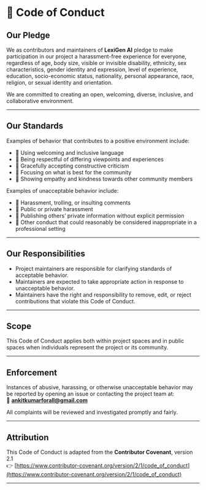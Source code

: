# 📜 Code of Conduct

## Our Pledge
We as contributors and maintainers of **LexiGen AI** pledge to make participation in our project a harassment-free experience for everyone, regardless of age, body size, visible or invisible disability, ethnicity, sex characteristics, gender identity and expression, level of experience, education, socio-economic status, nationality, personal appearance, race, religion, or sexual identity and orientation.

We are committed to creating an open, welcoming, diverse, inclusive, and collaborative environment.

---

## Our Standards
Examples of behavior that contributes to a positive environment include:
- 💬 Using welcoming and inclusive language  
- 🤝 Being respectful of differing viewpoints and experiences  
- 🙌 Gracefully accepting constructive criticism  
- 🌱 Focusing on what is best for the community  
- 🎉 Showing empathy and kindness towards other community members  

Examples of unacceptable behavior include:
- 🚫 Harassment, trolling, or insulting comments  
- 🚫 Public or private harassment  
- 🚫 Publishing others’ private information without explicit permission  
- 🚫 Other conduct that could reasonably be considered inappropriate in a professional setting  

---

## Our Responsibilities
- Project maintainers are responsible for clarifying standards of acceptable behavior.  
- Maintainers are expected to take appropriate action in response to unacceptable behavior.  
- Maintainers have the right and responsibility to remove, edit, or reject contributions that violate this Code of Conduct.  

---

## Scope
This Code of Conduct applies both within project spaces and in public spaces when individuals represent the project or its community.

---

## Enforcement
Instances of abusive, harassing, or otherwise unacceptable behavior may be reported by opening an issue or contacting the project team at:  
📧 **ankitkumarforall@gmail.com** 

All complaints will be reviewed and investigated promptly and fairly.

---

## Attribution
This Code of Conduct is adapted from the **Contributor Covenant**, version 2.1  
👉 [https://www.contributor-covenant.org/version/2/1/code_of_conduct](https://www.contributor-covenant.org/version/2/1/code_of_conduct)

---
